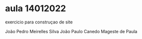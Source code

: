 # aula 14012022
 exercicio para construçao de site


João Pedro Meirelles Silva
João Paulo Canedo Mageste de Paula